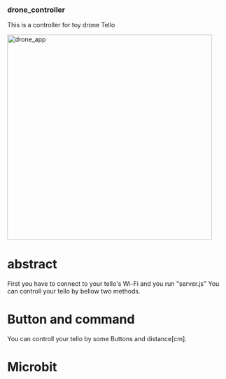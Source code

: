 ### drone_controller
This is a controller for toy drone Tello

<img width="468" alt="drone_app" src="https://user-images.githubusercontent.com/21329786/54018551-54010e80-41cc-11e9-8529-e5c2743b86de.png">

# abstract
First you have to connect to your tello's Wi-Fi and you run "server.js"
You can controll your tello by bellow two methods.


# Button and command
You can controll your tello by some Buttons and distance[cm].

# Microbit
